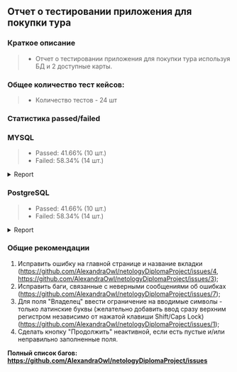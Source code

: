 ## Отчет о тестировании приложения для покупки тура

### Краткое описание
> * Отчет о тестировании приложения для покупки тура используя БД и 2 доступные карты.

### Общее количество тест кейсов: 
> * Количество тестов - 24 шт

### Статистика passed/failed

### MYSQL
> * Passed: 41.66% (10 шт.)
> * Failed: 58.34% (14 шт.)
<details>
   <summary>Report</summary>

![report 1](https://user-images.githubusercontent.com/81297207/132939326-80020627-114f-4eeb-8399-18050471712b.png)
  
![report 2](https://user-images.githubusercontent.com/81297207/132939334-db559af5-9218-4cf6-8a6f-fe8c12b80ee0.png)
  
![report 3](https://user-images.githubusercontent.com/81297207/132939344-e5400b97-b1fe-4bc5-987e-9eaf7db6c7b1.png)
  
</details>

### PostgreSQL
> * Passed: 41.66% (10 шт.)
> * Failed: 58.34% (14 шт.)
<details>
   <summary>Report</summary>

</details>

### Общие рекомендации
1. Исправить ошибку на главной странице и название вкладки (https://github.com/AlexandraOwl/netologyDiplomaProject/issues/4, https://github.com/AlexandraOwl/netologyDiplomaProject/issues/3);
2. Исправить баги, связанные с неверными сообщениями об ошибках (https://github.com/AlexandraOwl/netologyDiplomaProject/issues/7);
3. Для поля "Владелец" ввести ограничение на вводимые символы - только латинские буквы (желательно добавить ввод сразу верхним регистром независимо от нажатой клавиши Shift/Caps Lock) (https://github.com/AlexandraOwl/netologyDiplomaProject/issues/1);
4. Сделать кнопку "Продолжить" неактивной, если есть пустые и/или неправильно заполненные поля.

**Полный список багов: https://github.com/AlexandraOwl/netologyDiplomaProject/issues**

